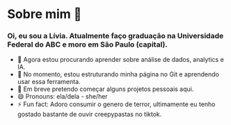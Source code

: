 # Sobre mim 👋
### Oi, eu sou a Lívia. Atualmente faço graduação na Universidade Federal do ABC e moro em São Paulo (capital).

- 🔭 Agora estou procurando aprender sobre análise de dados, analytics e IA.
- 🌱 No momento, estou estruturando minha página no Git e aprendendo usar essa ferramenta.
- 👯 Em breve pretendo começar alguns projetos pessoais aqui.
- 😄 Pronouns: ela/dela - she/her
- ⚡ Fun fact: Adoro consumir o genero de terror, ultimamente eu tenho gostado bastante de ouvir creepypastas no tiktok.
